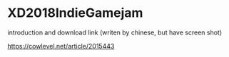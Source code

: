 # XD2018IndieGamejam

introduction and download link (writen by chinese, but have screen shot)

https://cowlevel.net/article/2015443

